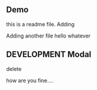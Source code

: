 ## Demo
this is a readme file.
Adding 

Adding another file
hello 
whatever
## DEVELOPMENT Modal

delete
    

how are you fine.... 
